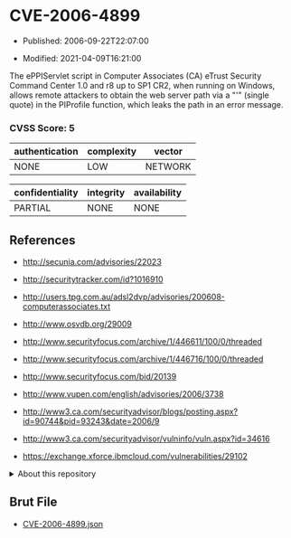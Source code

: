 # CVE-2006-4899

- Published: 2006-09-22T22:07:00

- Modified: 2021-04-09T16:21:00

The ePPIServlet script in Computer Associates (CA) eTrust Security Command Center 1.0 and r8 up to SP1 CR2, when running on Windows, allows remote attackers to obtain the web server path via a "'" (single quote) in the PIProfile function, which leaks the path in an error message.

### CVSS Score: **5**

| authentication | complexity | vector |
| --- | --- | --- |
| NONE | LOW | NETWORK |

| confidentiality | integrity | availability |
| --- | --- | --- |
| PARTIAL | NONE | NONE |

## References

* http://secunia.com/advisories/22023

* http://securitytracker.com/id?1016910

* http://users.tpg.com.au/adsl2dvp/advisories/200608-computerassociates.txt

* http://www.osvdb.org/29009

* http://www.securityfocus.com/archive/1/446611/100/0/threaded

* http://www.securityfocus.com/archive/1/446716/100/0/threaded

* http://www.securityfocus.com/bid/20139

* http://www.vupen.com/english/advisories/2006/3738

* http://www3.ca.com/securityadvisor/blogs/posting.aspx?id=90744&pid=93243&date=2006/9

* http://www3.ca.com/securityadvisor/vulninfo/vuln.aspx?id=34616

* https://exchange.xforce.ibmcloud.com/vulnerabilities/29102

<details>
<summary>About this repository</summary> 

  This repository is part of the project [Live Hack CVE](https://github.com/Live-Hack-CVE). Main website can be found [www.live-hack.org](https://www.live-hack.org) 
  
  Made by [Sn0wAlice](https://github.com/Sn0wAlice) for the people that care about security and need to have a feed of the latest CVEs. Hope you enjoy it, don't forget to star the repo and follow me on [Twitter](https://twitter.com/Sn0wAlice) and [Github](https://github.com/Sn0wAlice). And that is my [personnal website](https://www.alice-snow.me/)

  - [Home Page](https://github.com/Live-Hack-CVE)
  - [Framework](https://github.com/Live-Hack-CVE/cve-framework)
  - [CVE database](https://github.com/Live-Hack-CVE/full_database)
  - [Changelog](https://github.com/Live-Hack-CVE/Changelog)
</details>

## Brut File

* [CVE-2006-4899.json](https://raw.githubusercontent.com/Live-Hack-CVE/full_database/main/cves/2006/CVE-2006-4899.json)

